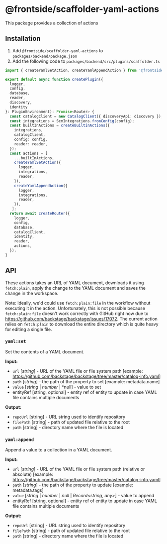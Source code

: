 # @frontside/scaffolder-yaml-actions

This package provides a collection of actions 

## Installation

1. Add `@frontside/scaffolder-yaml-actions` to `packages/backend/package.json`
2. Add the following code to `packages/backend/src/plugins/scaffolder.ts`

```ts
import { createYamlSetAction, createYamlAppendAction } from '@frontside/scaffolder-yaml-actions';

export default async function createPlugin({
  logger,
  config,
  database,
  reader,
  discovery,
  identity
}: PluginEnvironment): Promise<Router> {
  const catalogClient = new CatalogClient({ discoveryApi: discovery });
  const integrations = ScmIntegrations.fromConfig(config);
  const builtInActions = createBuiltinActions({
    integrations,
    catalogClient,
    config: config,
    reader: reader,
  });
  const actions = [
    ...builtInActions,
    createYamlSetAction({
      logger, 
      integrations,
      reader,
    }),
    createYamlAppendAction({
      logger, 
      integrations,
      reader,
    }),
   ];
  return await createRouter({
    logger,
    config,
    database,
    catalogClient,
    identity,
    reader,
    actions,
  });
}
```

## API

These actions takes an URL of YAML document, downloads it using `fetch:plain`,
apply the change to the YAML document and saves the change in the workspace.

Note: Ideally, we'd could use `fetch:plain:file` in the workflow without executing it in the action. Unfortunately, this is not possible because `fetch:plain:file` doesn't work correctly with GitHub right now due to https://github.com/backstage/backstage/issues/17072. The current action relies on `fetch:plain` to download the entire directory which is quite heavy for editing a single file.

### `yaml:set`

Set the contents of a YAML document.

**Input:**

* `url` [*string*] - URL of the YAML file or file system path [example: https://github.com/backstage/backstage/tree/master/catalog-info.yaml]
* `path` [*string*] - the path of the property to set [example: metadata.name]
* `value` [*string* | *number* | *null] - value to set
* entityRef [string, optional] - entity ref of entity to update in case YAML file contains multiple documents

**Output:**

* `repoUrl` [string] - URL string used to identify repository
* `filePath` [string] - path of updated file relative to the root
* `path` [string] - directory name where the file is located

### `yaml:append`

Append a value to a collection in a YAML document.

**Input:**

* `url` [*string*] - URL of the YAML file or file system path (relative or absolute) [example: https://github.com/backstage/backstage/tree/master/catalog-info.yaml]
* `path` [*string*] - the path of the property to update [example: metadata.tags]
* `value` [*string* | *number* | *null* | *Record<string, any>*] - value to append
* entityRef [string, optional] - entity ref of entity to update in case YAML file contains multiple documents

**Output:**

* `repoUrl` [string] - URL string used to identify repository
* `filePath` [string] - path of updated file relative to the root
* `path` [string] - directory name where the file is located